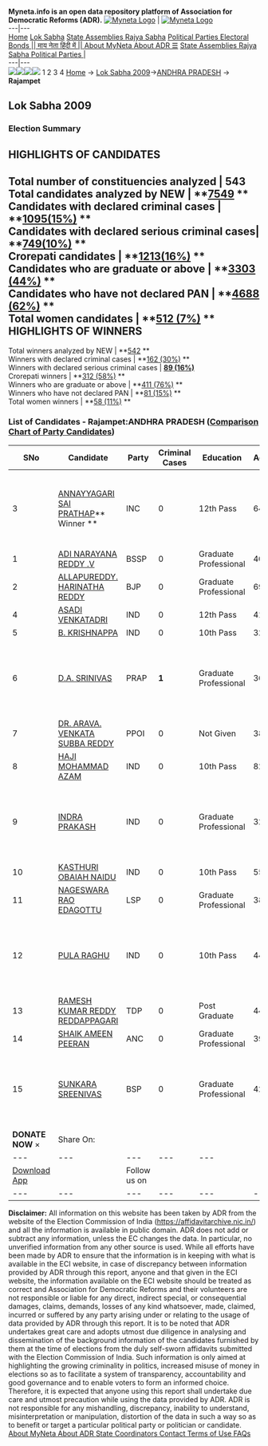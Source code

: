 **Myneta.info is an open data repository platform of Association for Democratic Reforms (ADR).**
[![Myneta Logo](https://www.myneta.info/lib/img/myneta-logo.png)](https://www.myneta.info/) | [![Myneta Logo](https://www.myneta.info/lib/img/adr-logo.png)](https://adrindia.org)  
---|---  
[Home](https://www.myneta.info/) [Lok Sabha](https://www.myneta.info/#ls "Lok Sabha") [ State Assemblies ](https://www.myneta.info/#sa "State Assemblies") [Rajya Sabha](https://www.myneta.info/#rs "Rajya Sabha") [Political Parties ](https://www.myneta.info/party "Political Parties") [ Electoral Bonds ](https://www.myneta.info/electoral_bonds "Electoral Bonds") [ || माय नेता हिंदी में || ](https://translate.google.co.in/translate?prev=hp&hl=en&js=y&u=www.myneta.info&sl=en&tl=hi&history_state0=) [ About MyNeta ](https://adrindia.org/content/about-myneta) [ About ADR ](https://adrindia.org/about-adr/who-we-are) [☰](javascript:void\(0\))
[ State Assemblies ](https://www.myneta.info/#sa "State Assemblies") [ Rajya Sabha ](https://www.myneta.info/#rs "Rajya Sabha") [ Political Parties ](https://www.myneta.info/party "Political Parties")
|   
---|---  
![](https://www.myneta.info/lib/img/banner/banner-1.png)![](https://www.myneta.info/lib/img/banner/banner-2.png)![](https://www.myneta.info/lib/img/banner/banner-3.png)![](https://www.myneta.info/lib/img/banner/banner-4.png)
1  2  3  4 
[Home](https://www.myneta.info/) → [Lok Sabha 2009](https://www.myneta.info/ls2009/)→[ANDHRA PRADESH](https://www.myneta.info/ls2009/index.php?action=show_constituencies&state_id=1) → **Rajampet**
### 
## Lok Sabha 2009
###  Election Summary 
HIGHLIGHTS OF CANDIDATES  
---  
Total number of constituencies analyzed |  543   
Total candidates analyzed by NEW | **[7549](https://www.myneta.info/ls2009/index.php?action=summary&subAction=candidates_analyzed&sort=candidate#summary) **  
Candidates with declared criminal cases | **[1095(15%)](https://www.myneta.info/ls2009/index.php?action=summary&subAction=crime&sort=candidate#summary) **  
Candidates with declared serious criminal cases| **[749(10%)](https://www.myneta.info/ls2009/index.php?action=summary&subAction=serious_crime&sort=candidate#summary) **  
Crorepati candidates | **[1213(16%)](https://www.myneta.info/ls2009/index.php?action=summary&subAction=crorepati&sort=candidate#summary) **  
Candidates who are graduate or above | **[3303 (44%)](https://www.myneta.info/ls2009/index.php?action=summary&subAction=education&sort=candidate#summary) **  
Candidates who have not declared PAN | **[4688 (62%)](https://www.myneta.info/ls2009/index.php?action=summary&subAction=without_pan&sort=candidate#summary) **  
Total women candidates | **[512 (7%)](https://www.myneta.info/ls2009/index.php?action=summary&subAction=women_candidate&sort=candidate#summary) **  
HIGHLIGHTS OF WINNERS  
---  
Total winners analyzed by NEW | **[542](https://www.myneta.info/ls2009/index.php?action=summary&subAction=winner_analyzed&sort=candidate#summary) **  
Winners with declared criminal cases | **[162 (30%)](https://www.myneta.info/ls2009/index.php?action=summary&subAction=winner_crime&sort=candidate#summary) **  
Winners with declared serious criminal cases | **[89 (16%)](https://www.myneta.info/ls2009/index.php?action=summary&subAction=winner_serious_crime&sort=candidate#summary)**  
Crorepati winners | **[312 (58%)](https://www.myneta.info/ls2009/index.php?action=summary&subAction=winner_crorepati&sort=candidate#summary) **  
Winners who are graduate or above | **[411 (76%)](https://www.myneta.info/ls2009/index.php?action=summary&subAction=winner_education&sort=candidate#summary) **  
Winners who have not declared PAN | **[81 (15%)](https://www.myneta.info/ls2009/index.php?action=summary&subAction=winner_without_pan&sort=candidate#summary) **  
Total women winners | **[58 (11%)](https://www.myneta.info/ls2009/index.php?action=summary&subAction=winner_women&sort=candidate#summary) **  
### List of Candidates - Rajampet:ANDHRA PRADESH ([Comparison Chart of Party Candidates](https://www.myneta.info/ls2009/comparisonchart.php?constituency_id=160))
SNo | Candidate| Party| Criminal Cases| Education| Age| Total Assets| Liabilities  
---|---|---|---|---|---|---|---  
3  | [ANNAYYAGARI SAI PRATHAP](https://www.myneta.info/ls2009/candidate.php?candidate_id=4469)** Winner ** | INC | 0 | 12th Pass| 64 | ![](https://myneta.info/image_v2.php?myneta_folder=ls2009&candidate_id=4469&col=ta) | ![](https://myneta.info/image_v2.php?myneta_folder=ls2009&candidate_id=4469&col=lia)  
1  | [ADI NARAYANA REDDY .V](https://www.myneta.info/ls2009/candidate.php?candidate_id=4474) | BSSP | 0 | Graduate Professional| 40 | Rs 43,79,300 ~ 43 Lacs+ | Rs 11,40,000 ~ 11 Lacs+  
2  | [ALLAPUREDDY. HARINATHA REDDY](https://www.myneta.info/ls2009/candidate.php?candidate_id=4470) | BJP | 0 | Graduate Professional| 69 | Rs 12,02,28,299 ~ 12 Crore+ | Rs 34,90,666 ~ 34 Lacs+  
4  | [ASADI VENKATADRI](https://www.myneta.info/ls2009/candidate.php?candidate_id=4478) | IND | 0 | 12th Pass| 41 | Rs 29,30,000 ~ 29 Lacs+ | Rs 1,30,000 ~ 1 Lacs+  
5  | [B. KRISHNAPPA](https://www.myneta.info/ls2009/candidate.php?candidate_id=4481) | IND | 0 | 10th Pass| 32 | Rs 6,50,000 ~ 6 Lacs+ | Rs 2,50,000 ~ 2 Lacs+  
6  | [D.A. SRINIVAS](https://www.myneta.info/ls2009/candidate.php?candidate_id=4476) | PRAP | **1** | Graduate Professional| 36 | ![](https://myneta.info/image_v2.php?myneta_folder=ls2009&candidate_id=4476&col=ta) | ![](https://myneta.info/image_v2.php?myneta_folder=ls2009&candidate_id=4476&col=lia)  
7  | [DR. ARAVA. VENKATA SUBBA REDDY](https://www.myneta.info/ls2009/candidate.php?candidate_id=4473) | PPOI | 0 | Not Given| 38 | Rs 93,49,125 ~ 93 Lacs+ | Rs 32,88,000 ~ 32 Lacs+  
8  | [HAJI MOHAMMAD AZAM](https://www.myneta.info/ls2009/candidate.php?candidate_id=4483) | IND | 0 | 10th Pass| 82 | Rs 30,00,000 ~ 30 Lacs+ | Rs 0 ~   
9  | [INDRA PRAKASH](https://www.myneta.info/ls2009/candidate.php?candidate_id=4479) | IND | 0 | Graduate Professional| 32 | ![](https://myneta.info/image_v2.php?myneta_folder=ls2009&candidate_id=4479&col=ta) | ![](https://myneta.info/image_v2.php?myneta_folder=ls2009&candidate_id=4479&col=lia)  
10  | [KASTHURI OBAIAH NAIDU](https://www.myneta.info/ls2009/candidate.php?candidate_id=4480) | IND | 0 | 10th Pass| 55 | Rs 12,23,000 ~ 12 Lacs+ | Rs 1,20,000 ~ 1 Lacs+  
11  | [NAGESWARA RAO EDAGOTTU](https://www.myneta.info/ls2009/candidate.php?candidate_id=4475) | LSP | 0 | Graduate Professional| 38 | Rs 5,43,030 ~ 5 Lacs+ | Rs 13,000 ~ 13 Thou+  
12  | [PULA RAGHU](https://www.myneta.info/ls2009/candidate.php?candidate_id=4482) | IND | 0 | 10th Pass| 44 | ![](https://myneta.info/image_v2.php?myneta_folder=ls2009&candidate_id=4482&col=ta) | ![](https://myneta.info/image_v2.php?myneta_folder=ls2009&candidate_id=4482&col=lia)  
13  | [RAMESH KUMAR REDDY REDDAPPAGARI](https://www.myneta.info/ls2009/candidate.php?candidate_id=4471) | TDP | 0 | Post Graduate| 44 | Rs 2,16,88,385 ~ 2 Crore+ | Rs 36,79,156 ~ 36 Lacs+  
14  | [SHAIK AMEEN PEERAN](https://www.myneta.info/ls2009/candidate.php?candidate_id=4477) | ANC | 0 | Graduate Professional| 39 | Rs 1,40,000 ~ 1 Lacs+ | Rs 40,000 ~ 40 Thou+  
15  | [SUNKARA SREENIVAS](https://www.myneta.info/ls2009/candidate.php?candidate_id=4472) | BSP | 0 | Graduate Professional| 42 | ![](https://myneta.info/image_v2.php?myneta_folder=ls2009&candidate_id=4472&col=ta) | ![](https://myneta.info/image_v2.php?myneta_folder=ls2009&candidate_id=4472&col=lia)  
|  **DONATE NOW** × |  Share On:  | [](https://api.whatsapp.com/send?text=https%3A%2F%2Fmyneta.info%2Fpunjab2022%2Findex.php%3Faction%3Dshow_constituencies%26state_id%3D19) | [](https://www.facebook.com/sharer/sharer.php?u=https%3A%2F%2Fmyneta.info%2Fpunjab2022%2Findex.php%3Faction%3Dshow_constituencies%26state_id%3D19) | [](https://twitter.com/share?url=https%3A%2F%2Fmyneta.info%2Fpunjab2022%2Findex.php%3Faction%3Dshow_constituencies%26state_id%3D19)  
---|---|---|---|---  
| [ Download App ](https://play.google.com/store/apps/details?id=com.webrosoft.myneta1&pcampaignid=pcampaignidMKT-Other-global-all-co-prtnr-py-PartBadge-Mar2515-1) | [](https://play.google.com/store/apps/details?id=com.webrosoft.myneta1&pcampaignid=pcampaignidMKT-Other-global-all-co-prtnr-py-PartBadge-Mar2515-1) |  Follow us on  | [](https://www.facebook.com/adrindia.org/) | [](https://twitter.com/adrspeaks) | [](https://groups.google.com/g/national-election-watch?hl=en&pli=1) | [](https://www.instagram.com/adrspeaks/) | [](https://www.youtube.com/user/adrspeaks) | [](https://sharechat.com/profile/adrspeaks)  
---|---|---|---|---|---|---|---|---  
**Disclaimer:** All information on this website has been taken by ADR from the website of the Election Commission of India (https://affidavitarchive.nic.in/) and all the information is available in public domain. ADR does not add or subtract any information, unless the EC changes the data. In particular, no unverified information from any other source is used. While all efforts have been made by ADR to ensure that the information is in keeping with what is available in the ECI website, in case of discrepancy between information provided by ADR through this report, anyone and that given in the ECI website, the information available on the ECI website should be treated as correct and Association for Democratic Reforms and their volunteers are not responsible or liable for any direct, indirect special, or consequential damages, claims, demands, losses of any kind whatsoever, made, claimed, incurred or suffered by any party arising under or relating to the usage of data provided by ADR through this report. It is to be noted that ADR undertakes great care and adopts utmost due diligence in analysing and dissemination of the background information of the candidates furnished by them at the time of elections from the duly self-sworn affidavits submitted with the Election Commission of India. Such information is only aimed at highlighting the growing criminality in politics, increased misuse of money in elections so as to facilitate a system of transparency, accountability and good governance and to enable voters to form an informed choice. Therefore, it is expected that anyone using this report shall undertake due care and utmost precaution while using the data provided by ADR. ADR is not responsible for any mishandling, discrepancy, inability to understand, misinterpretation or manipulation, distortion of the data in such a way so as to benefit or target a particular political party or politician or candidate. 
[ About MyNeta ](https://adrindia.org/content/about-myneta) [ About ADR ](https://adrindia.org/about-adr/who-we-are) [ State Coordinators ](https://adrindia.org/about-adr/state-coordinators) [ Contact ](https://adrindia.org/contact-us) [ Terms of Use ](https://adrindia.org/content/adr-terms-use) [ FAQs ](https://adrindia.org/content/faqs)
